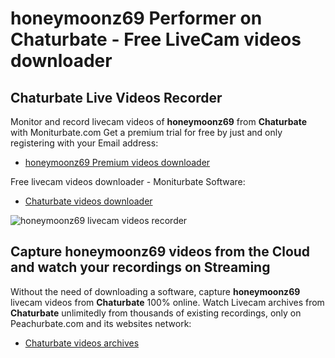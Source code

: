 # honeymoonz69 Performer on Chaturbate - Free LiveCam videos downloader

## Chaturbate Live Videos Recorder

Monitor and record livecam videos of **honeymoonz69** from **Chaturbate** with Moniturbate.com
Get a premium trial for free by just and only registering with your Email address:
* [honeymoonz69 Premium videos downloader](https://moniturbate.com/request-demo-licence-key.html)

Free livecam videos downloader - Moniturbate Software:
* [Chaturbate videos downloader](https://moniturbate.com/moniturbate-download-software.html)

![honeymoonz69 livecam videos recorder](https://peachurnet.com/templates/moniturbate-software.png)


## Capture honeymoonz69 videos from the Cloud and watch your recordings on Streaming

Without the need of downloading a software, capture **honeymoonz69** livecam videos from **Chaturbate** 100% online.
Watch Livecam archives from **Chaturbate** unlimitedly from thousands of existing recordings, only on Peachurbate.com and its websites network:
* [Chaturbate videos archives](https://peachurnet.com/)